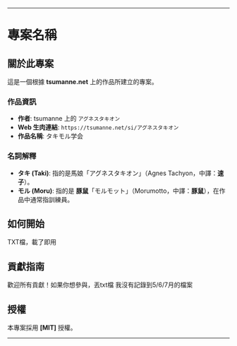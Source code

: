 

-----

# 專案名稱

## 關於此專案

這是一個根據 **tsumanne.net** 上的作品所建立的專案。

### 作品資訊

  * **作者**: tsumanne 上的 `アグネスタキオン`
  * **Web 生肉連結**: `https://tsumanne.net/si/アグネスタキオン`
  * **作品名稱**: タキモル学会

### 名詞解釋

  * **タキ (Taki)**: 指的是馬娘「アグネスタキオン」（Agnes Tachyon，中譯：**速子**）。
  * **モル (Moru)**: 指的是 **豚鼠**「モルモット」（Morumotto，中譯：**豚鼠**），在作品中通常指訓練員。

## 如何開始

TXT檔，載了即用



## 貢獻指南

歡迎所有貢獻！如果你想參與，丟txt檔
我沒有記錄到5/6/7月的檔案

## 授權

本專案採用 **[MIT]** 授權。

-----

